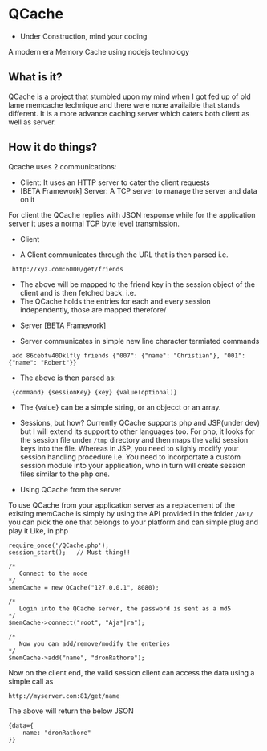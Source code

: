 QCache
======

* Under Construction, mind your coding
 

A modern era Memory Cache using nodejs technology

## What is it?

QCache is a project that stumbled upon my mind when I got fed up of old lame memcache technique and there were none availaible that stands different.
It is a more advance caching server which caters both client as well as server.

## How it do things?

Qcache uses 2 communications:

* Client: It uses an HTTP server to cater the client requests
* [BETA Framework] Server: A TCP server to manage the server and data on it

For client the QCache replies with JSON response while for the application server it uses a normal TCP byte level transmission.

* Client
 - A Client communicates through the URL that is then parsed i.e.

 ```
  http://xyz.com:6000/get/friends
 ```
- The above will be mapped to the friend key in the session object of the client and is then fetched back. i.e.
- The QCache holds the entries for each and every session independently, those are mapped therefore/

* Server [BETA Framework]
 - Server communicates in simple new line character termiated commands

 ```
  add 86cebfv40Dklfly friends {"007": {"name": "Christian"}, "001": {"name": "Robert"}}
 ```

 - The above is then parsed as:
 
 ```
  {command} {sessionKey} {key} {value(optional)}
 ```
 - The {value} can be a simple string, or an objecct or an array.

* Sessions, but how?
  Currently QCache supports php and JSP(under dev) but I will extend its support to other languages too. For php, it looks for the session file under ```/tmp``` directory and then maps the valid session keys into the file. Whereas in JSP, you need to slighly modify your session handling procedure i.e. You need to incorportate a custom session module into your application, who in turn will create session files similar to the php one.

* Using QCache from the server

To use QCache from your application server as a replacement of the existing memCache is simply by using the API provided in the folder ```/API/``` you can pick the one that belongs to your platform and can simple plug and play it
Like, in php

```
require_once('/QCache.php');
session_start();   // Must thing!!

/*
   Connect to the node
*/
$memCache = new QCache("127.0.0.1", 8080);

/*
   Login into the QCache server, the password is sent as a md5
*/
$memCache->connect("root", "Aja*|ra");

/*
   Now you can add/remove/modify the enteries
*/
$memCache->add("name", "dronRathore");

```

Now on the client end, the valid session client can access the data using a simple call as

```
http://myserver.com:81/get/name
```
The above will return the below JSON
```
{data={
    name: "dronRathore"
}}
```
